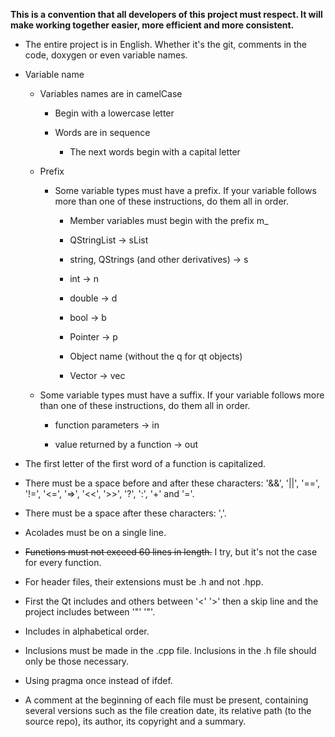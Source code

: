 **This is a convention that all developers of this project must respect. It will make working together easier, more efficient and more consistent.**

- The entire project is in English. Whether it's the git, comments in the code, doxygen or even variable names.

- Variable name

	- Variables names are in camelCase

		- Begin with a lowercase letter

		- Words are in sequence

			- The next words begin with a capital letter

	- Prefix

		- Some variable types must have a prefix. If your variable follows more than one of these instructions, do them all in order.

			- Member variables must begin with the prefix m_

			- QStringList -> sList

			- string, QStrings (and other derivatives) -> s

			- int -> n

			- double -> d

			- bool -> b

			- Pointer -> p

			- Object name (without the q for qt objects)
			- Vector -> vec

	- Some variable types must have a suffix. If your variable follows more than one of these instructions, do them all in order.

		- function parameters -> in

		- value returned by a function -> out

- The first letter of the first word of a function is capitalized.

- There must be a space before and after these characters: '&&', '||', '==', '!=', '<=', '=>', '<<', '>>', '?', ':', '+' and '='.

- There must be a space after these characters: ','.

- Acolades must be on a single line.

- ~~Functions must not exceed 60 lines in length.~~ I try, but it's not the case for every function.

- For header files, their extensions must be .h and not .hpp.

- First the Qt includes and others between '<' '>' then a skip line and the project includes between '"' '"'.

- Includes in alphabetical order. 

- Inclusions must be made in the .cpp file. Inclusions in the .h file should only be those necessary.

- Using pragma once instead of ifdef.

- A comment at the beginning of each file must be present, containing several versions such as the file creation date, its relative path (to the source repo), its author, its copyright and a summary.
